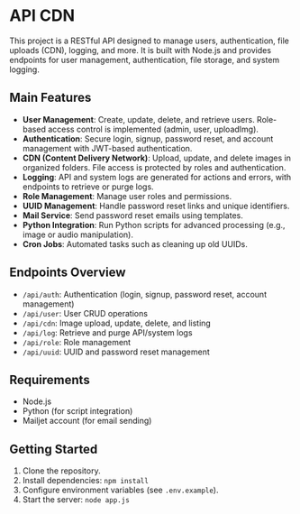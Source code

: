 # API CDN

This project is a RESTful API designed to manage users, authentication, file uploads (CDN), logging, and more. It is built with Node.js and provides endpoints for user management, authentication, file storage, and system logging.

## Main Features

- **User Management**: Create, update, delete, and retrieve users. Role-based access control is implemented (admin, user, uploadImg).
- **Authentication**: Secure login, signup, password reset, and account management with JWT-based authentication.
- **CDN (Content Delivery Network)**: Upload, update, and delete images in organized folders. File access is protected by roles and authentication.
- **Logging**: API and system logs are generated for actions and errors, with endpoints to retrieve or purge logs.
- **Role Management**: Manage user roles and permissions.
- **UUID Management**: Handle password reset links and unique identifiers.
- **Mail Service**: Send password reset emails using templates.
- **Python Integration**: Run Python scripts for advanced processing (e.g., image or audio manipulation).
- **Cron Jobs**: Automated tasks such as cleaning up old UUIDs.

## Endpoints Overview

- `/api/auth`: Authentication (login, signup, password reset, account management)
- `/api/user`: User CRUD operations
- `/api/cdn`: Image upload, update, delete, and listing
- `/api/log`: Retrieve and purge API/system logs
- `/api/role`: Role management
- `/api/uuid`: UUID and password reset management

## Requirements

- Node.js
- Python (for script integration)
- Mailjet account (for email sending)

## Getting Started

1. Clone the repository.
2. Install dependencies: `npm install`
3. Configure environment variables (see `.env.example`).
4. Start the server: `node app.js`